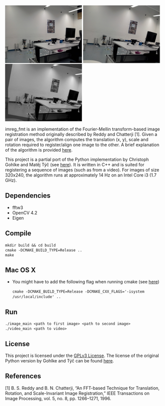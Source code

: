 <p float="left">
  <img src="docs/im0.jpg" width="250" />
  <img src="docs/im1.jpg" width="250" /> 
  <img src="docs/overlay_image.png" width="250" />
</p>

imreg_fmt is an implementation of the Fourier-Mellin transform-based image registration method originally described by Reddy and Chatterji [1].
Given a pair of images, the algorithm computes the translation (x, y), scale and rotation required to register/align one image to the other.
A brief explanation of the algorithm is provided [here](https://sthoduka.github.io/imreg_fmt/docs/overall-pipeline/).

This project is a partial port of the Python implementation by Christoph Gohlke and Matěj Týč (see [here](https://github.com/matejak/imreg_dft)).
It is written in C++ and is suited for registering a sequence of images (such as from a video).
For images of size 320x240, the algorithm runs at approximately 14 Hz on an Intel Core i3 (1.7 GHz).

Dependencies
------------
* fftw3
* OpenCV 4.2
* Eigen

Compile
-------
    mkdir build && cd build
    cmake -DCMAKE_BUILD_TYPE=Release ..
    make

Mac OS X
--------
* You might have to add the following flag when running cmake (see [here](https://github.com/sthoduka/imreg_fmt/issues/2))

  `cmake -DCMAKE_BUILD_TYPE=Release -DCMAKE_CXX_FLAGS='-isystem /usr/local/include' ..`

Run
---
    ./image_main <path to first image> <path to second image>
    ./video_main <path to video>

License
-------
This project is licensed under the [GPLv3 License](LICENSE). The license of the original Python version by Gohlke and Týč can be found [here](LICENSE-ORIGINAL).

References
----------
[1] B. S. Reddy and B. N. Chatterji, “An FFT-based Technique for Translation,
Rotation, and Scale-Invariant Image Registration,” IEEE Transactions on Image Processing, vol. 5, no. 8, pp. 1266–1271, 1996.
